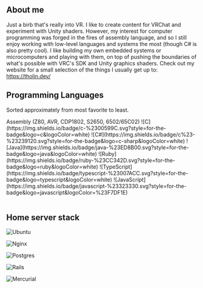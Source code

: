 <h2 align="left">About me</h2>

Just a birb that's really into VR. I like to create content for VRChat and experiment with Unity shaders. However, my interest for computer programming was forged in the fires of assembly language, and so I still enjoy working with low-level languages and systems the most (though C# is also pretty cool).
I like building my own embedded systems or microcomputers and playing with them, on top of pushing the boundaries of what's possible with VRC's SDK and Unity graphics shaders.
Check out my website for a small selection of the things I usually get up to: https://tholin.dev/

<h2 align="left">Programming Languages</h2>

Sorted approximately from most favorite to least.

<table>
  <tr>
    Assembly (Z80, AVR, CDP1802, S2650, 6502/65C02)
  </tr>
  <tr>
    ![C](https://img.shields.io/badge/c-%2300599C.svg?style=for-the-badge&logo=c&logoColor=white)
  </tr>
  <tr>
    ![C#](https://img.shields.io/badge/c%23-%23239120.svg?style=for-the-badge&logo=c-sharp&logoColor=white)
  </tr>
  <tr>
    ![Java](https://img.shields.io/badge/java-%23ED8B00.svg?style=for-the-badge&logo=java&logoColor=white)
  </tr>
  <tr>
    ![Ruby](https://img.shields.io/badge/ruby-%23CC342D.svg?style=for-the-badge&logo=ruby&logoColor=white)
  </tr>
  <tr>
    ![TypeScript](https://img.shields.io/badge/typescript-%23007ACC.svg?style=for-the-badge&logo=typescript&logoColor=white)
  </tr>
  <tr>
    ![JavaScript](https://img.shields.io/badge/javascript-%23323330.svg?style=for-the-badge&logo=javascript&logoColor=%23F7DF1E)
  </tr>
</table>
  
<h2 align="left">Home server stack</h2>

![Ubuntu](https://img.shields.io/badge/Ubuntu-E95420?style=for-the-badge&logo=ubuntu&logoColor=white)

![Nginx](https://img.shields.io/badge/nginx-%23009639.svg?style=for-the-badge&logo=nginx&logoColor=white)

![Postgres](https://img.shields.io/badge/postgres-%23316192.svg?style=for-the-badge&logo=postgresql&logoColor=white)

![Rails](https://img.shields.io/badge/rails-%23CC0000.svg?style=for-the-badge&logo=ruby-on-rails&logoColor=white)

![Mercurial](https://img.shields.io/badge/mercurial-999999.svg?style=for-the-badge&logo=mercurial&logoColor=white)
